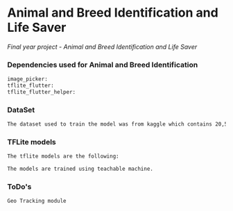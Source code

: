 # Animal and Breed Identification and Life Saver 

_Final year project - Animal and Breed Identification and Life Saver_


### Dependencies used for Animal and Breed Identification

```bash
image_picker: 
tflite_flutter:
tflite_flutter_helper:
```


### DataSet 

```bash
The dataset used to train the model was from kaggle which contains 20,580 images.
```


### TFLite models

```bash
The tflite models are the following:

The models are trained using teachable machine.
```


### ToDo's

```
Geo Tracking module
```
